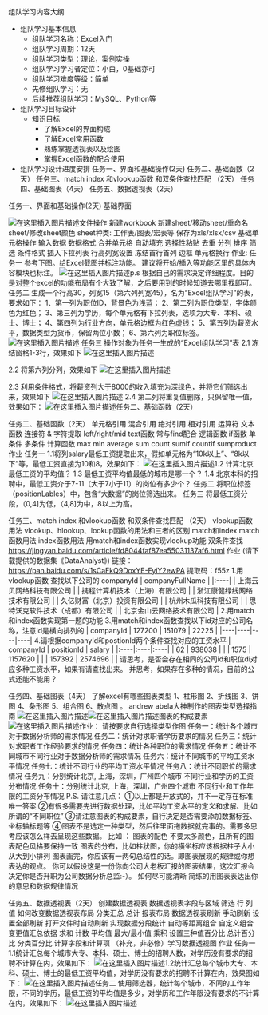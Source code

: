 ﻿组队学习内容大纲
 * 组队学习基本信息
    * 组队学习名称：Excel入门
    * 组队学习周期：12天
    * 组队学习类型：理论，案例实操
    * 组队学习学习者定位：小白，0基础亦可
    * 组队学习难度等级：简单
    * 先修组队学习：无
    * 后续推荐组队学习：MySQL、Python等
* 组队学习目标设计
    * 知识目标
        * 了解Excel的界面构成
        * 了解Excel常用函数
        * 熟练掌握透视表以及绘图
        * 掌握Excel函数的配合使用
* 组队学习设计进度安排
任务一、界面和基础操作(2天)
任务二、基础函数（2天）
任务三、match index 和vlookup函数 和双条件查找匹配 （2天）
任务四、基础图表（4天）
任务五、数据透视表（2天）

任务一、界面和基础操作(2天)
 基础界面

![在这里插入图片描述](https://img-blog.csdnimg.cn/20190918173751629.png?x-oss-process=image/watermark,type_ZmFuZ3poZW5naGVpdGk,shadow_10,text_aHR0cHM6Ly9ibG9nLmNzZG4ubmV0L3dlaXhpbl80MTgxMDU0MA==,size_16,color_FFFFFF,t_70)文件操作
新建workbook 新建sheet/移动sheet/重命名sheet/修改sheet颜色 sheet种类: 工作表/图表/宏表等 保存为xls/xlsx/csv
基础单元格操作
输入数据 数据格式 合并单元格 自动填充 选择性粘贴 去重 分列 排序 筛选 条件格式 插入下拉列表 行高列宽设置 冻结首行首列 边框 单元格换行
作业:
任务一 参考下图。给Excel截图并标注功能。 建议将开始/插入等功能区里的具体内容模块也标注。 
![在这里插入图片描述](https://img-blog.csdnimg.cn/20190918174752454.png?x-oss-process=image/watermark,type_ZmFuZ3poZW5naGVpdGk,shadow_10,text_aHR0cHM6Ly9ibG9nLmNzZG4ubmV0L3dlaXhpbl80MTgxMDU0MA==,size_16,color_FFFFFF,t_70)p.s 根据自己的需求决定详细程度。目的是对整个excel的功能布局有个大致了解，之后要用到的时候知道去哪里找即可。
任务二 生成一个行高30，列宽15（第六列列宽45），名为“Excel组队学习”的表，要求如下： 
1、第一列为职位ID，背景色为浅蓝； 
2、第二列为职位类型，字体颜色为红色；
3、第三列为学历，每个单元格有下拉列表，选项为大专、本科、硕士、博士； 
4、第四列为行业方向，单元格边框为红色虚线；
5、第五列为薪资水平，数据类型为货币，保留两位小数；
6、第六列为职位标签。 
![在这里插入图片描述](https://img-blog.csdnimg.cn/20190918174903599.png)
任务三 操作对象为任务一生成的“Excel组队学习”表 2.1 冻结窗格1-3行，效果如下
![在这里插入图片描述](https://img-blog.csdnimg.cn/20190918203056159.png)

2.2 将第六列分列，效果如下
![在这里插入图片描述](https://img-blog.csdnimg.cn/20190918203113904.png?x-oss-process=image/watermark,type_ZmFuZ3poZW5naGVpdGk,shadow_10,text_aHR0cHM6Ly9ibG9nLmNzZG4ubmV0L3dlaXhpbl80MTgxMDU0MA==,size_16,color_FFFFFF,t_70)

2.3 利用条件格式，将薪资列大于8000的收入填充为深绿色，并将它们筛选出来，效果如下
![在这里插入图片描述](https://img-blog.csdnimg.cn/20190918203130113.png)
2.4 第二列将重复值删除，只保留唯一值，效果如下：
![在这里插入图片描述](https://img-blog.csdnimg.cn/20190918203154717.png?x-oss-process=image/watermark,type_ZmFuZ3poZW5naGVpdGk,shadow_10,text_aHR0cHM6Ly9ibG9nLmNzZG4ubmV0L3dlaXhpbl80MTgxMDU0MA==,size_16,color_FFFFFF,t_70)任务二、基础函数（2天）

任务二、基础函数（2天）
单元格引用
混合引用 绝对引用 相对引用
运算符
文本函数
连接符 & 字符提取 left/right/mid text函数 常与find配合
逻辑函数
if函数 单条件 多条件
计算函数
max min average sum count sumif countif sumproduct
作业
任务一 1.1将列salary最低工资提取出来，假如单元格为“10k以上”、“8k以下”等，最低工资直接为10和8，效果如下：
![在这里插入图片描述](https://img-blog.csdnimg.cn/20190918203220966.png?x-oss-process=image/watermark,type_ZmFuZ3poZW5naGVpdGk,shadow_10,text_aHR0cHM6Ly9ibG9nLmNzZG4ubmV0L3dlaXhpbl80MTgxMDU0MA==,size_16,color_FFFFFF,t_70)1.2 计算北京最低工资的平均值？ 
1.3 最低工资平均值最低的城市是哪一个？ 
1.4 北京本科的招聘中，最低工资介于7-11（大于7小于11）的岗位有多少个？
任务二 将职位标签（positionLables）中，包含“大数据”的岗位筛选出来。
任务三 将最低工资分段，（0,4]为低，（4,8]为中，8以上为高。



任务三、match index 和vlookup函数 和双条件查找匹配 （2天）
vlookup函数用法
vlookup、hlookup、lookup函数的用法和三者的区别
match和index
match函数用法 index函数用法 用match和index函数实现vlookup功能
双条件查找
https://jingyan.baidu.com/article/fd8044faf87ea55031137af6.html
作业
(请下载提供的数据集《DataAnalyst》) 链接：https://pan.baidu.com/s/1sCaFkQ9DoxYE-FyiY2ewPA  提取码：f55z 
1.用vlookup函数 查找以下公司的 companyId | companyFullName | |:----| | 上海云贝网络科技有限公司 | | 携程计算机技术（上海）有限公司 | | 浙江康健绿线网络技术有限公司 | | 久亿财富（北京）投资有限公司 | | 杭州木瓜科技有限公司 | | 思特沃克软件技术（成都）有限公司 | | 北京金山云网络技术有限公司 |
2.用match和index函数实现第一题的功能
3.用match和index函数查找以下id对应的公司名称，注意id是横向排列的 | companyId | 127200 | 151079 | 22225 | |----|----|----|----|
4.请根据companyId和postionId两个条件查找对应的工资水平 | companyId | positionId | salary | |:----|:----|:----| | 62 | 938038 | | | 1575 | 1157620 | | | 157392 | 2574696 | |
请思考，是否会存在相同的公司id和职位di对应多种工资水平，如果有请查找出来。 并思考，如果存在多种的情况，目前的公式还能不能用？


任务四、基础图表（4天）
了解excel有哪些图表类型
1、柱形图 2、折线图 3、饼图 4、条形图 5、组合图 6、散点图 。
andrew abela大神制作的图表类型选择指南
![在这里插入图片描述](https://img-blog.csdnimg.cn/20190918203304902.png?x-oss-process=image/watermark,type_ZmFuZ3poZW5naGVpdGk,shadow_10,text_aHR0cHM6Ly9ibG9nLmNzZG4ubmV0L3dlaXhpbl80MTgxMDU0MA==,size_16,color_FFFFFF,t_70)![在这里插入图片描述](https://img-blog.csdnimg.cn/20190918203317837.png?x-oss-process=image/watermark,type_ZmFuZ3poZW5naGVpdGk,shadow_10,text_aHR0cHM6Ly9ibG9nLmNzZG4ubmV0L3dlaXhpbl80MTgxMDU0MA==,size_16,color_FFFFFF,t_70)图表的构成要素
![在这里插入图片描述](https://img-blog.csdnimg.cn/20190918203347882.png?x-oss-process=image/watermark,type_ZmFuZ3poZW5naGVpdGk,shadow_10,text_aHR0cHM6Ly9ibG9nLmNzZG4ubmV0L3dlaXhpbl80MTgxMDU0MA==,size_16,color_FFFFFF,t_70)作业：
请按要求自行选择类型作图
任务一：统计各个城市对于数据分析师的需求情况
任务二：统计对求职者学历要求的情况
任务三：统计对求职者工作经验要求的情况
任务四：统计各种职位的需求情况
任务五：统计不同城市不同行业对于数据分析师的需求情况
任务六：统计不同城市的平均工资水平情况
任务七：统计不同行业的平均工资水平情况
任务八：统计不同职位的需求情况
任务九：分别统计北京, 上海，深圳，广州四个城市 不同行业和学历的工资分布情况
任务十：分别统计北京, 上海，深圳，广州四个城市 不同行业和工作年限的工资分布情况
P.S. 请注意几点：
①以上都是开放式的，并不一定存在标准唯一答案
②有很多需要先进行数据处理，比如平均工资水平的定义和求解、比如所谓的“不同职位”
③请注意图表的构成要素，自行决定是否需要添加数据标签、坐标轴标题等
④图表不是选定一种类型，然后往里面拖数据就完事的。需要多思考应该怎么样去呈现这些数据。 比如 ：
图表的配色 不要太多颜色，且所有的图表配色风格要保持一致
图表的分布，比如柱状图，你的横坐标应该根据柱子大小从大到小排列
图表画完，你应该有一两句总结性的话。即图表展现的规律或你想表达的观点。
你可以假设这是一份你向公司大老板汇报的图表结果，这次汇报会决定你是否升职为公司数据分析总监:-）。 如何尽可能清晰 简练的用图表表达出你的意思和数据规律情况







任务五、数据透视表（2天）
创建数据透视表
数据透视表字段与区域
筛选 行 列 值
如何改变数据透视表布局
分类汇总 总计 报表布局
数据透视表刷新
手动刷新 设置全部刷新 打开文件时自动刷新
实现数据分段统计
自动等距离组合 自定义组合
变更值汇总依据
求和 计数 平均值 最大/最小值 乘积
设置三种值百分比
总计百分比 分类百分比
计算字段和计算项
（补充，非必修）学习数据透视图
作业
任务一 1.1统计汇总每个城市大专、本科、硕士、博士的招聘人数，对学历没有要求的招聘不计算在内，效果如下：
![在这里插入图片描述](https://img-blog.csdnimg.cn/20190918203425716.png?x-oss-process=image/watermark,type_ZmFuZ3poZW5naGVpdGk,shadow_10,text_aHR0cHM6Ly9ibG9nLmNzZG4ubmV0L3dlaXhpbl80MTgxMDU0MA==,size_16,color_FFFFFF,t_70)1.2统计汇总每个城市大专、本科、硕士、博士的最低工资平均值，对学历没有要求的招聘不计算在内，效果图如下： 
![在这里插入图片描述](https://img-blog.csdnimg.cn/20190918203448235.png?x-oss-process=image/watermark,type_ZmFuZ3poZW5naGVpdGk,shadow_10,text_aHR0cHM6Ly9ibG9nLmNzZG4ubmV0L3dlaXhpbl80MTgxMDU0MA==,size_16,color_FFFFFF,t_70)任务二 使用筛选器，统计每个城市，不同的工作年限，不同的学历，最低工资的平均值是多少，对学历和工作年限没有要求的不计算在内，效果如下：
![在这里插入图片描述](https://img-blog.csdnimg.cn/20190918203518754.png)
